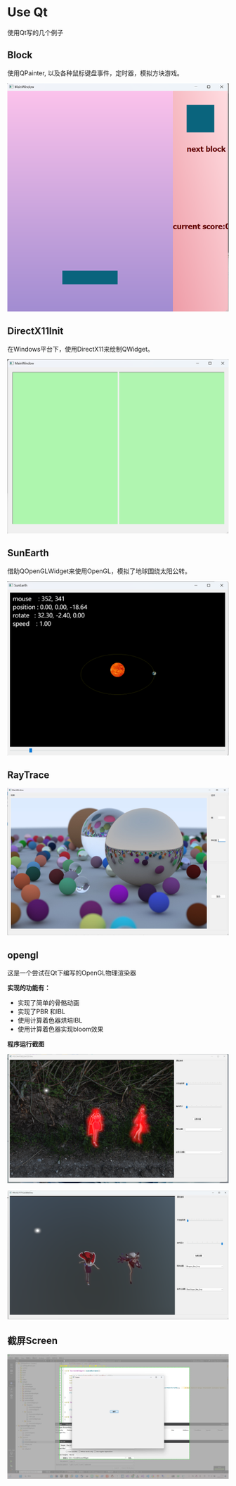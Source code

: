 # Use Qt

使用Qt写的几个例子

## Block

使用QPainter, 以及各种鼠标键盘事件，定时器，模拟方块游戏。

![image-20241015104259991](README.assets/image-20241015104259991.png)

## DirectX11Init

在Windows平台下，使用DirectX11来绘制QWidget。

![image-20241015104934760](README.assets/image-20241015104934760.png)

## SunEarth

借助QOpenGLWidget来使用OpenGL，模拟了地球围绕太阳公转。

![image-20241015105051220](README.assets/image-20241015105051220.png)

## RayTrace

![image-20241015105842386](README.assets/image-20241015105842386.png)

## opengl

这是一个尝试在Qt下编写的OpenGL物理渲染器

**实现的功能有：**

- 实现了简单的骨骼动画
- 实现了PBR 和IBL
- 使用计算着色器烘培IBL
- 使用计算着色器实现bloom效果

**程序运行截图**

![image-20230307131554371](README.assets/image-20230307131554371-16781675923312.png)

![image-20230307131702018](README.assets/image-20230307131702018.png)

## 截屏Screen

![image-20230320171359295](README.assets/image-20230320171359295.png)


